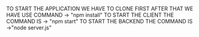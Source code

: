 TO START THE APPLICATION WE HAVE TO CLONE FIRST AFTER THAT WE HAVE USE COMMAND -> "npm install"
TO START THE CLIENT THE COMMAND IS -> "npm start"
TO START THE BACKEND THE COMMAND IS ->"node server.js"
